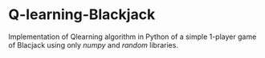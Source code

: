 # Q-learning-Blackjack

Implementation of Qlearning algorithm in Python of a simple 1-player game of Blacjack using only *numpy* and *random* libraries.
